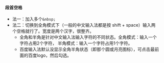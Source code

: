 #### 段首空格
- 法一：加入多个`&nbsp;`
- 法二：切换到全角模式下（一般的中文输入法都是按 shift + space）输入两个空格就行了。宽度是两个汉字，很整齐。
    - 全角和半角是针对中文输入法输入字符的不同状态。全角模式：输入一个字符占用2个字符，  半角模式：输入一个字符占用1个字符。
    - 百度输入法默认没显示全角半角状态（即那个圆或月亮图标），可点击最前面的百度logo，然后勾选。
